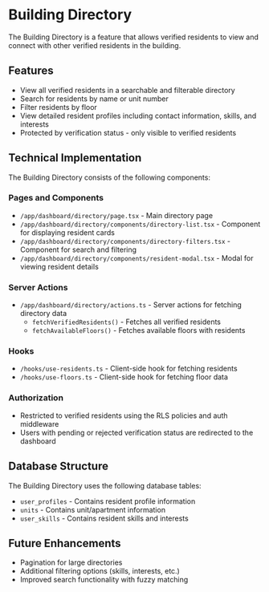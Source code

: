 # Building Directory

The Building Directory is a feature that allows verified residents to view and connect with other verified residents in the building.

## Features

- View all verified residents in a searchable and filterable directory
- Search for residents by name or unit number
- Filter residents by floor
- View detailed resident profiles including contact information, skills, and interests
- Protected by verification status - only visible to verified residents

## Technical Implementation

The Building Directory consists of the following components:

### Pages and Components

- `/app/dashboard/directory/page.tsx` - Main directory page
- `/app/dashboard/directory/components/directory-list.tsx` - Component for displaying resident cards
- `/app/dashboard/directory/components/directory-filters.tsx` - Component for search and filtering
- `/app/dashboard/directory/components/resident-modal.tsx` - Modal for viewing resident details

### Server Actions

- `/app/dashboard/directory/actions.ts` - Server actions for fetching directory data
  - `fetchVerifiedResidents()` - Fetches all verified residents
  - `fetchAvailableFloors()` - Fetches available floors with residents

### Hooks

- `/hooks/use-residents.ts` - Client-side hook for fetching residents
- `/hooks/use-floors.ts` - Client-side hook for fetching floor data

### Authorization

- Restricted to verified residents using the RLS policies and auth middleware
- Users with pending or rejected verification status are redirected to the dashboard

## Database Structure

The Building Directory uses the following database tables:

- `user_profiles` - Contains resident profile information
- `units` - Contains unit/apartment information
- `user_skills` - Contains resident skills and interests

## Future Enhancements

- Pagination for large directories
- Additional filtering options (skills, interests, etc.)
- Improved search functionality with fuzzy matching